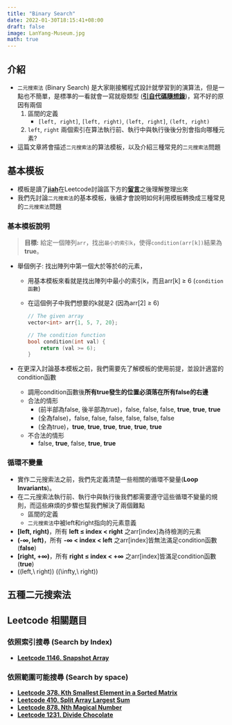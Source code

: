 ```yaml
---
title: "Binary Search"
date: 2022-01-30T18:15:41+08:00
draft: false
image: LanYang-Museum.jpg
math: true
---
```


## 介紹

- `二元搜索法` (Binary Search) 是大家剛接觸程式設計就學習到的演算法，但是一點也不簡單，是標準的一看就會一寫就廢類型 ([**引自代碼隨想錄**](https://programmercarl.com/0704.%E4%BA%8C%E5%88%86%E6%9F%A5%E6%89%BE.html#_704-%E4%BA%8C%E5%88%86%E6%9F%A5%E6%89%BE))，寫不好的原因有兩個
    1. 區間的定義  
        - `[left, right]`, `[left, right)`, `(left, right]`, `(left, right)`
    2. `left`, `right` 兩個索引在算法執行前、執行中與執行後後分別會指向哪種元素?
- 這篇文章將會描述`二元搜索法`的算法模板，以及介紹三種常見的`二元搜索法`問題

## 基本模板

- 模板是讀了[**jiah**](https://leetcode.com/jiah/)在Leetcode討論區下方的[**留言**](https://leetcode.com/discuss/general-discussion/786126/Python-Powerful-Ultimate-Binary-Search-Template.-Solved-many-problems/656934)之後理解整理出來
- 我們先討論`二元搜索法`的基本模板，後續才會說明如何利用模板轉換成三種常見的`二元搜索法`問題

### 基本模板說明

> **目標:** 給定一個陣列`arr`，找出`最小的索引k`，使得`condition(arr[k])`結果為**true**。

- 舉個例子: 找出陣列中第一個大於等於6的元素，
  - 用基本模板來看就是找出陣列中最小的索引k，而且arr[k] ≥ 6 (`condition函數`)
  - 在這個例子中我們想要的k就是2 (因為arr[2] ≥ 6)  

    ```cpp
    // The given array
    vector<int> arr{1, 5, 7, 20};

    // The condition function
    bool condition(int val) {
        return (val >= 6);
    }
    ```

- 在更深入討論基本模板之前，我們需要先了解模板的使用前提，並設計適當的condition函數
  - 調用condition函數後**所有true發生的位置必須落在所有false的右邊**
  - 合法的情形
    - (前半部為false, 後半部為true)，false, false, false, **true**, **true**, **true**
    - (全為false)，false, false, false, false, false, false
    - (全為true)，**true**, **true**, **true**, **true**, **true**, **true**
  - 不合法的情形
    - false, **true**, false, **true**, **true**

### 循環不變量

- 實作二元搜索法之前，我們先定義清楚一些相關的循環不變量(**Loop Invariants**)。
- 在二元搜索法執行前、執行中與執行後我們都需要遵守這些循環不變量的規則，而這些麻煩的步驟也幫我們解決了兩個難點
  - 區間的定義
  - `二元搜索法`中被left和right指向的元素意義
- **[left, right)**，所有 **left &leq; index &lt; right** 之arr[index]為待檢測的元素
- **(-&infin;, left)**，所有 **-&infin; &lt; index &lt; left** 之arr[index]皆無法滿足condition函數(**false**)
- **[right, +&infin;)**，所有 **right &le; index &lt; +&infin;** 之arr[index]皆滿足condition函數(**true**)
- \((left,\ right)\) \((\infty,\ right)\)

## 五種二元搜索法

## Leetcode 相關題目

### 依照索引搜尋 (Search by Index)

- **[Leetcode 1146. Snapshot Array](https://leetcode.com/problems/snapshot-array/)**

### 依照範圍可能搜尋 (Search by space)

- **[Leetcode 378. Kth Smallest Element in a Sorted Matrix](https://leetcode.com/problems/kth-smallest-element-in-a-sorted-matrix/)**
- **[Leetcode 410. Split Array Largest Sum](https://leetcode.com/problems/split-array-largest-sum/)**
- **[Leetcode 878. Nth Magical Number](https://leetcode.com/problems/nth-magical-number/)**
- **[Leetcode 1231. Divide Chocolate](https://leetcode.com/problems/divide-chocolate/)**
